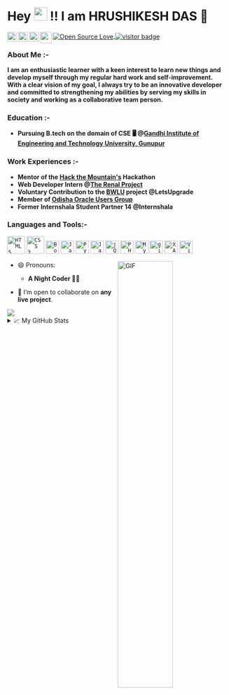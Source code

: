 # Hey <img src="https://raw.githubusercontent.com/MartinHeinz/MartinHeinz/master/wave.gif" width="30px"> !! I am HRUSHIKESH DAS 🤵

<a href="https://www.linkedin.com/in/hrushikesh-das-468101171/">
  <img align="left" alt="Hrushikesh's LinkedIn" width="22px" src="https://cdn.jsdelivr.net/npm/simple-icons@v3/icons/linkedin.svg" />
</a>
<a href="https://www.instagram.com/hrushikesh_das_official/">
  <img align="left" alt="Hrushikesh's Instagram" width="22px" src="https://cdn.jsdelivr.net/npm/simple-icons@v3/icons/instagram.svg" />
</a>
<a href="https://www.facebook.com/hrushikesh.das.566/">
  <img align="left" alt="Hrushikesh's Facebook" width="22px" src="https://cdn.jsdelivr.net/npm/simple-icons@v3/icons/facebook.svg" />
</a>
<a href="mailto:dashrushikesh1121@gmail.com">
  <img align="left" width="26px" src="https://cdn.jsdelivr.net/npm/simple-icons@v3/icons/gmail.svg" />
</a>
<a href="https://github.com/Rishi-121/">
 <img align="center" src="https://badges.frapsoft.com/os/v2/open-source.svg?v=103" alt="Open Source Love"/>
</a>
<a href="https://github.com/Rishi-121/">
 <img align="center" src="https://visitor-badge.glitch.me/badge?page_id=Rishi-121.Rishi-121" alt="visitor badge"/>
</a>
<br>

### About Me :-

**I am an enthusiastic learner with a keen interest to learn new things and develop myself through my regular hard work and self-improvement. With a clear vision of my goal, I always try to be an innovative developer and committed to strengthening my abilities by serving my skills in society and working as a collaborative team person.**

### Education :-

* **Pursuing B.tech on the domain of CSE 🖥 @[Gandhi Institute of Engineering and Technology University, Gunupur](https://www.giet.edu/)**

### Work Experiences :-

* **Mentor of the [Hack the Mountain's](https://www.hackthemountain.tech/) Hackathon**
* **Web Developer Intern @[The Renal Project](https://www.therenalproject.com/)**
* **Voluntary Contribution to the [BWLU](https://letsupgrade.in/BWLU/) project @LetsUpgrade**
* **Member of [Odisha Oracle Users Group](https://odishaoug.in/)**
* **Former Internshala Student Partner 14 @Internshala**

### Languages and Tools:-

<code><img src="https://cdn.svgporn.com/logos/html-5.svg" height="40" alt="HTML 5"></code>
<code><img src="https://cdn.svgporn.com/logos/css-3.svg" height="40" alt="CSS 3"></code>
<code><img src="https://cdn.svgporn.com/logos/bootstrap.svg" height="30" alt="Bootstrap"></code>
<code><img src="https://cdn.svgporn.com/logos/javascript.svg" height="30" alt="JavaScript"></code>
<code><img src="https://cdn.svgporn.com/logos/python.svg" height="30" alt="Python"></code>
<code><img src="https://cdn.svgporn.com/logos/java.svg" height="30" alt="Java"></code>
<code><img src="https://cdn.svgporn.com/logos/jquery.svg" height="30" alt="jQuery"></code>
<code><img src="https://cdn.svgporn.com/logos/php.svg" height="30" alt="PHP"></code>
<code><img src="https://cdn.svgporn.com/logos/mysql.svg" height="30" alt="MySQL Database"></code>
<code><img src="https://cdn.svgporn.com/logos/git-icon.svg" height="30" alt="git"></code>
<code><img src="https://cdn.svgporn.com/logos/xampp.svg" height="30" alt="XAMPP"></code>
<code><img src="https://cdn.svgporn.com/logos/visual-studio-code.svg" height="30" alt="Visual Studio Code"></code>

<img align="right" height="50%" width="50%" alt="GIF" src="https://miro.medium.com/max/1360/1*IRGHmiGsa16stedQvIaZfw.gif" />
    
- 😄 Pronouns: 
     * **A Night Coder 🐱‍👤**

- 🤝 I’m open to collaborate on **any live project**.
     
<a href="https://github.com/Rishi-121/">
  <img align="center" src="https://github-readme-stats.vercel.app/api/top-langs/?username=Rishi-121&theme=radical" />
</a> 

<br>

<details>

<summary>📈 My GitHub Stats</summary>

<a href="https://github.com/Rishi-121/">
 <img align="center" src="https://github-readme-stats.vercel.app/api?username=Rishi-121&show_icons=true&theme=radical" alt="Hrushikesh's github stats"/>
</a>

</details>
